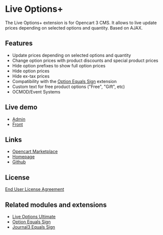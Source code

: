 # Live Options+

The Live Options+ extension is for Opencart 3 CMS. It allows to live update prices depending on selected options and quantity. Based on AJAX.

## Features
* Update prices depending on selected options and quantity
* Change option prices with product discounts and special product prices
* Hide option prefixes to show full option prices
* Hide option prices
* Hide ex-tax prices
* Compatibility with the [Option Equals Sign](https://www.opencart.com/index.php?route=marketplace/extension/info&extension_id=34383) extension
* Custom text for free product options ("Free", "Gift", etc)
* OCMOD/Event Systems

## Live demo
* [Admin](http://ocmod.freevar.com/oc3020/a/admin/index.php?route=extension/module/live_options)
* [Front](http://ocmod.freevar.com/oc3020/a)

## Links
* [Opencart Marketplace](https://www.opencart.com/index.php?route=marketplace/extension/info&extension_id=36005)
* [Homepage](https://underr.space/en/notes/projects/project-0014.html)
* [Github](https://git.io/JfjUj)

## License
[End User License Agreement](https://git.io/JvBf9)

## Related modules and extensions
* [Live Options Ultimate](https://www.opencart.com/index.php?route=marketplace/extension/info&extension_id=35460)
* [Option Equals Sign](https://www.opencart.com/index.php?route=marketplace/extension/info&extension_id=34383)
* [Journal3 Equals Sign](https://www.opencart.com/index.php?route=marketplace/extension/info&extension_id=38532)


